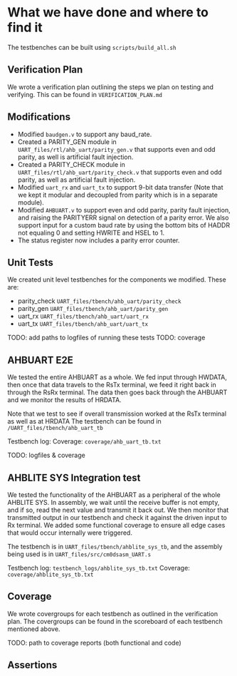 # What we have done and where to find it

The testbenches can be built using `scripts/build_all.sh`

## Verification Plan

We wrote a verification plan outlining the steps we plan on testing and verifying. This can be found in `VERIFICATION_PLAN.md`

## Modifications

- Modified `baudgen.v` to support any baud_rate.
- Created a PARITY_GEN module in `UART_files/rtl/ahb_uart/parity_gen.v` that supports even and odd parity, as well is artificial fault injection.
- Created a PARITY_CHECK module in `UART_files/rtl/ahb_uart/parity_check.v` that supports even and odd parity, as well as artificial fault injection.
- Modified `uart_rx` and `uart_tx` to support 9-bit data transfer (Note that we kept it modular and decoupled from parity which is in a separate module).
- Modified `AHBUART.v` to support even and odd parity, parity fault injection, and raising the PARITYERR signal on detection of a parity error. We also support input for a custom baud rate by using the bottom bits of HADDR not equaling 0 and setting HWRITE and HSEL to 1.
- The status register now includes a parity error counter.

## Unit Tests

We created unit level testbenches for the components we modified. These are:

- parity_check `UART_files/tbench/ahb_uart/parity_check`
- parity_gen `UART_files/tbench/ahb_uart/parity_gen`
- uart_rx `UART_files/tbench/ahb_uart/uart_rx`
- uart_tx `UART_files/tbench/ahb_uart/uart_tx`

TODO: add paths to logfiles of running these tests
TODO: coverage

## AHBUART E2E

We tested the entire AHBUART as a whole. We fed input through HWDATA, then once that data travels to the RsTx terminal, we feed it right back in through the RsRx terminal. The data then goes back through the AHBUART and we monitor the results of HRDATA.

Note that we test to see if overall transmission worked at the RsTx terminal as well as at HRDATA
The testbench can be found in `/UART_files/tbench/ahb_uart_tb`

Testbench log: 
Coverage: `coverage/ahb_uart_tb.txt`

TODO: logfiles & coverage

## AHBLITE SYS Integration test

We tested the functionality of the AHBUART as a peripheral of the whole AHBLITE SYS. In assembly, we wait until the receive buffer is not empty, and if so, read the next value and transmit it back out. We then monitor that transmitted output in our testbench and check it against the driven input to Rx terminal. We added some functional coverage to ensure all edge cases that would occur internally were triggered.

The testbench is in `UART_files/tbench/ahblite_sys_tb`, and the assembly being used is in `UART_files/src/cm0dsasm_UART.s`

Testbench log: `testbench_logs/ahblite_sys_tb.txt`
Coverage: `coverage/ahblite_sys_tb.txt`

## Coverage
We wrote covergroups for each testbench as outlined in the verification plan. The covergroups can be found in the scoreboard of each testbench mentioned above.



TODO: path to coverage reports (both functional and code)


## Assertions

